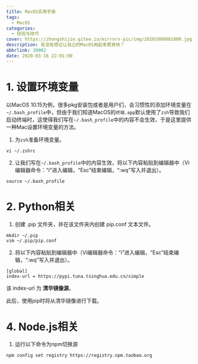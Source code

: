 ```yaml
---
title: MacOS实用手册
tags:
  - MacOS
categories:
  - 经验与技巧
cover: https://zhongshijie.gitee.io/mirrors-pic/img/20201008081800.jpg
description: 有没有想过让自己的MacOS用起来更爽快？
abbrlink: 10002
date: 2020-03-16 22:01:00
---
```


# 1. 设置环境变量

以MacOS 10.15为例，很多pkg安装包或者是用户们，会习惯性的添加环境变量在`~/.bash_profile`中，但由于我们知道MacOS的`终端.app`默认使用了`zsh`导致我们启动终端时，这使得我们写在`~/.bash_profile`中的内容不会生效，于是这里提供一种Mac设置环境变量的方法。

1. 为`zsh`准备环境变量。

```
vi ~/.zshrc
```

2. 让我们写在`~/.bash_profile`中的内容生效，将以下内容粘贴到编辑器中（Vi编辑器命令：“i”进入编辑，“Esc”结束编辑，“:wq”写入并退出）。

```
source ~/.bash_profile
```

# 2. Python相关

1. 创建 .pip 文件夹，并在该文件夹内创建 pip.conf 文本文件。
```
mkdir ~/.pip
vim ~/.pip/pip.conf
```

2. 将以下内容粘贴到编辑器中（Vi编辑器命令：“i”进入编辑，“Esc”结束编辑，“:wq”写入并退出）。
```
[global]
index-url = https://pypi.tuna.tsinghua.edu.cn/simple
```
该 index-url 为 **清华镜像源**。

此后，使用pip时将从清华镜像进行下载。

# 4. Node.js相关
1. 运行以下命令为npm切换源

```
npm config set registry https://registry.npm.taobao.org
```
